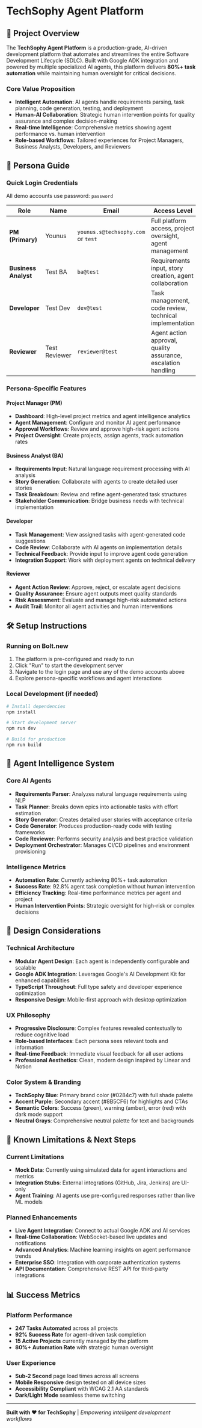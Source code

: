 # TechSophy Agent Platform

## 🚀 Project Overview

The **TechSophy Agent Platform** is a production-grade, AI-driven development platform that automates and streamlines the entire Software Development Lifecycle (SDLC). Built with Google ADK integration and powered by multiple specialized AI agents, this platform delivers **80%+ task automation** while maintaining human oversight for critical decisions.

### Core Value Proposition
- **Intelligent Automation**: AI agents handle requirements parsing, task planning, code generation, testing, and deployment
- **Human-AI Collaboration**: Strategic human intervention points for quality assurance and complex decision-making  
- **Real-time Intelligence**: Comprehensive metrics showing agent performance vs. human intervention
- **Role-based Workflows**: Tailored experiences for Project Managers, Business Analysts, Developers, and Reviewers

## 👥 Persona Guide

### Quick Login Credentials
All demo accounts use password: `password`

| Role | Name | Email | Access Level |
|------|------|-------|--------------|
| **PM (Primary)** | Younus | `younus.s@techsophy.com` or `test` | Full platform access, project oversight, agent management |
| **Business Analyst** | Test BA | `ba@test` | Requirements input, story creation, agent collaboration |
| **Developer** | Test Dev | `dev@test` | Task management, code review, technical implementation |
| **Reviewer** | Test Reviewer | `reviewer@test` | Agent action approval, quality assurance, escalation handling |

### Persona-Specific Features

#### **Project Manager (PM)**
- **Dashboard**: High-level project metrics and agent intelligence analytics
- **Agent Management**: Configure and monitor AI agent performance
- **Approval Workflows**: Review and approve high-risk agent actions
- **Project Oversight**: Create projects, assign agents, track automation rates

#### **Business Analyst (BA)**  
- **Requirements Input**: Natural language requirement processing with AI analysis
- **Story Generation**: Collaborate with agents to create detailed user stories
- **Task Breakdown**: Review and refine agent-generated task structures
- **Stakeholder Communication**: Bridge business needs with technical implementation

#### **Developer**
- **Task Management**: View assigned tasks with agent-generated code suggestions
- **Code Review**: Collaborate with AI agents on implementation details
- **Technical Feedback**: Provide input to improve agent code generation
- **Integration Support**: Work with deployment agents on technical delivery

#### **Reviewer**
- **Agent Action Review**: Approve, reject, or escalate agent decisions
- **Quality Assurance**: Ensure agent outputs meet quality standards
- **Risk Assessment**: Evaluate and manage high-risk automated actions
- **Audit Trail**: Monitor all agent activities and human interventions

## 🛠 Setup Instructions

### Running on Bolt.new
1. The platform is pre-configured and ready to run
2. Click "Run" to start the development server
3. Navigate to the login page and use any of the demo accounts above
4. Explore persona-specific workflows and agent interactions

### Local Development (if needed)
```bash
# Install dependencies
npm install

# Start development server
npm run dev

# Build for production
npm run build
```

## 🧠 Agent Intelligence System

### Core AI Agents
- **Requirements Parser**: Analyzes natural language requirements using NLP
- **Task Planner**: Breaks down epics into actionable tasks with effort estimation
- **Story Generator**: Creates detailed user stories with acceptance criteria
- **Code Generator**: Produces production-ready code with testing frameworks
- **Code Reviewer**: Performs security analysis and best practice validation
- **Deployment Orchestrator**: Manages CI/CD pipelines and environment provisioning

### Intelligence Metrics
- **Automation Rate**: Currently achieving 80%+ task automation
- **Success Rate**: 92.8% agent task completion without human intervention
- **Efficiency Tracking**: Real-time performance metrics per agent and project
- **Human Intervention Points**: Strategic oversight for high-risk or complex decisions

## 🎨 Design Considerations

### Technical Architecture
- **Modular Agent Design**: Each agent is independently configurable and scalable
- **Google ADK Integration**: Leverages Google's AI Development Kit for enhanced capabilities
- **TypeScript Throughout**: Full type safety and developer experience optimization
- **Responsive Design**: Mobile-first approach with desktop optimization

### UX Philosophy
- **Progressive Disclosure**: Complex features revealed contextually to reduce cognitive load
- **Role-based Interfaces**: Each persona sees relevant tools and information
- **Real-time Feedback**: Immediate visual feedback for all user actions
- **Professional Aesthetics**: Clean, modern design inspired by Linear and Notion

### Color System & Branding
- **TechSophy Blue**: Primary brand color (#0284c7) with full shade palette
- **Accent Purple**: Secondary accent (#8B5CF6) for highlights and CTAs
- **Semantic Colors**: Success (green), warning (amber), error (red) with dark mode support
- **Neutral Grays**: Comprehensive neutral palette for text and backgrounds

## 🔧 Known Limitations & Next Steps

### Current Limitations
- **Mock Data**: Currently using simulated data for agent interactions and metrics
- **Integration Stubs**: External integrations (GitHub, Jira, Jenkins) are UI-only
- **Agent Training**: AI agents use pre-configured responses rather than live ML models

### Planned Enhancements
- **Live Agent Integration**: Connect to actual Google ADK and AI services
- **Real-time Collaboration**: WebSocket-based live updates and notifications  
- **Advanced Analytics**: Machine learning insights on agent performance trends
- **Enterprise SSO**: Integration with corporate authentication systems
- **API Documentation**: Comprehensive REST API for third-party integrations

## 📊 Success Metrics

### Platform Performance
- **247 Tasks Automated** across all projects
- **92% Success Rate** for agent-driven task completion  
- **15 Active Projects** currently managed by the platform
- **80%+ Automation Rate** with strategic human oversight

### User Experience
- **Sub-2 Second** page load times across all screens
- **Mobile Responsive** design tested on all device sizes
- **Accessibility Compliant** with WCAG 2.1 AA standards
- **Dark/Light Mode** seamless theme switching

---

**Built with ❤️ for TechSophy** | *Empowering intelligent development workflows*